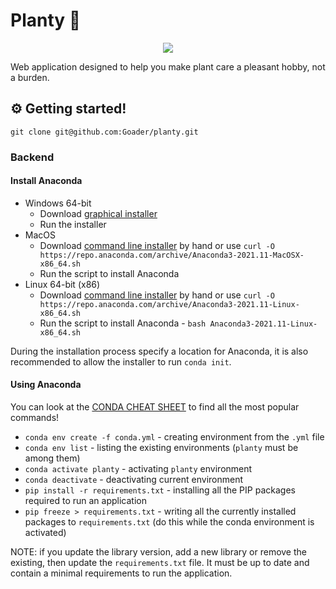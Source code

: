 # Planty :herb:

<p align="center">
  <img src="https://user-images.githubusercontent.com/45573077/161089548-f4432533-6c42-40fe-8a5b-839ebfec7f47.png" />
</p>

Web application designed to help you make plant care a pleasant hobby, not a burden.

## :gear: Getting started!

```git
git clone git@github.com:Goader/planty.git
```

### Backend

#### Install Anaconda

* Windows 64-bit
  * Download [graphical installer](https://repo.anaconda.com/archive/Anaconda3-2021.11-Windows-x86_64.exe)
  * Run the installer
* MacOS
  * Download [command line installer](https://repo.anaconda.com/archive/Anaconda3-2021.11-MacOSX-x86_64.sh) by hand or use `curl -O https://repo.anaconda.com/archive/Anaconda3-2021.11-MacOSX-x86_64.sh`
  * Run the script to install Anaconda
* Linux 64-bit (x86)
  * Download [command line installer](https://repo.anaconda.com/archive/Anaconda3-2021.11-Linux-x86_64.sh) by hand or use `curl -O https://repo.anaconda.com/archive/Anaconda3-2021.11-Linux-x86_64.sh`
  * Run the script to install Anaconda - `bash Anaconda3-2021.11-Linux-x86_64.sh`

During the installation process specify a location for Anaconda, it is also recommended to allow the installer to run `conda init`.

#### Using Anaconda

You can look at the [CONDA CHEAT SHEET](https://docs.conda.io/projects/conda/en/4.6.0/_downloads/52a95608c49671267e40c689e0bc00ca/conda-cheatsheet.pdf) to find all the most popular commands!

* `conda env create -f conda.yml` - creating environment from the `.yml` file
* `conda env list` - listing the existing environments (`planty` must be among them)
* `conda activate planty` - activating `planty` environment
* `conda deactivate` - deactivating current environment
* `pip install -r requirements.txt` - installing all the PIP packages required to run an application
* `pip freeze > requirements.txt` - writing all the currently installed packages to `requirements.txt` (do this while the conda environment is activated)

NOTE: if you update the library version, add a new library or remove the existing, then update the `requirements.txt` file. It must be up to date and contain a minimal requirements to run the application.
